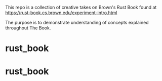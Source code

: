 This repo is a collection of creative takes on Brown's Rust Book found at 
https://rust-book.cs.brown.edu/experiment-intro.html

The purpose is to demonstrate understanding of concepts explained throughout
The Book.
# rust_book
# rust_book
